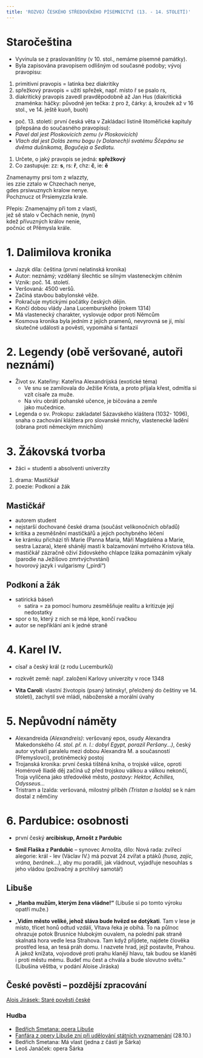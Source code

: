 ```yaml
---
title: 'ROZVOJ ČESKÉHO STŘEDOVĚKÉHO PÍSEMNICTVÍ (13. - 14. STOLETÍ)'
---
```


# Staročeština
* Vyvinula se z praslovanštiny (v 10. stol., nemáme písemné památky). 
* Byla zapisována pravopisem odlišným od současné podoby; vývoj pravopisu:   
1. primitivní pravopis = latinka bez diakritiky
2. spřežkový pravopis = užití spřežek, např. místo ř se psalo rs,
3. diakritický pravopis zavedl pravděpodobně až Jan Hus (diakritická  znaménka: háčky: původně jen tečka: ż pro ž, čárky: á, kroužek až v 16 stol., ve 14. ještě kuoň, buoh)
* poč. 13. století: první česká věta v Zakládací listině litoměřické kapituly (přepsána do současného pravopisu):
* *Pavel dal jest Ploskovicích zemu (v Ploskovicích)*
* *Vlach dal jest Dolás zemu bogu (v Dolanech)i svatému Ščepánu se dvěma dušníkoma, Bogučeja a Sedlatu.*

1.  Určete, o jaký pravopis se jedná: **spřežkový**
2. Co zastupuje: zz: **s**, rs: **ř**, chz: **č**, ie: **ě**

Znamenaymy prsi tom z wlazzty,\
ies zzie zztalo w Chzechach nenye,\
gdes prsiwuznych kralow nenye. \
Pochznucz ot Prsiemyzzla krale.

Přepis: 
Znamenajmy při tom z vlasti,\
jež sě stalo v Čechách nenie, (nyní)\
kdež přívuzných králov nenie,\
počnúc ot Přěmysla krále.

# 1. Dalimilova kronika
* Jazyk díla: čeština (první nelatinská kronika)
* Autor: neznámý; vzdělaný šlechtic se silným vlasteneckým cítěním
* Vznik: poč. 14. století.
* Veršovaná: 4500 veršů.
* Začíná stavbou babylonské věže.
* Pokračuje mytickými počátky českých dějin.
* Končí dobou vlády Jana Lucemburského (rokem 1314)
* Má vlastenecký charakter, vyslovuje odpor proti Němcům
* Kosmova kronika byla jedním z jejích pramenů, nevyrovná se jí, mísí skutečné události a pověsti, vypomáhá si fantazií

# 2. Legendy (obě veršované, autoři neznámí)
* Život sv. Kateřiny: Kateřina Alexandrijská (exotické téma) 
	* Ve snu se zamilovala do Ježíše Krista, a proto přijala křest, odmítla si vzít císaře za muže.
	* Na víru obrátí pohanské učence, je bičována a zemře   
     jako mučednice. 
* Legenda o sv. Prokopu: zakladatel Sázavského kláštera (1032- 1096), snaha	o zachování kláštera pro slovanské mnichy, vlastenecké ladění (obrana proti německým mnichům)

# 3. Žákovská tvorba
* žáci = studenti a absolventi univerzity

1. drama: Mastičkář
2. poezie: Podkoní a žák

## Mastičkář
* autorem student
* nejstarší dochované české drama (součást velikonočních obřadů) 
* kritika a zesměšnění mastičkářů a jejich pochybného léčení
* ke krámku přichází tři Marie (Panna Maria, Máří Magdaléna a Marie, sestra Lazara), které shánějí masti k balzamování mrtvého Kristova těla. 
* mastičkář zázračně oživí židovského chlapce Izáka pomazáním výkaly (parodie na Ježíšovo zmrtvýchvstání)
* hovorový jazyk i vulgarismy („pirdí“)

## Podkoní a žák

* satirická báseň
	* satira = za pomocí humoru zesměšňuje realitu a kritizuje její nedostatky 
* spor o to, který z nich se má lépe, končí rvačkou
* autor se nepřiklání ani k jedné straně

# 4. Karel IV.
* císař a český král (z rodu Lucemburků)
* rozkvět země: např. založení Karlovy univerzity v roce 1348

* **Vita Caroli**: vlastní životopis (psaný latinsky!, přeložený do češtiny ve 14. století), zachytil své mládí, náboženské a morální úvahy

# 5. Nepůvodní náměty
* Alexandreida *(Alexandreis)*: veršovaný epos, osudy Alexandra Makedonského *(4. stol. př. n. l.: dobyl Egypt, porazil Peršany…)*, český autor vytváří paralelu mezi dobou Alexandra M. a současností (Přemyslovci), protiněmecký postoj 
* Trojanská kronika: první česká tištěná kniha, o trojské válce, oproti Homérově Iliadě děj začíná už před trojskou válkou a válkou nekončí, Troja vylíčena jako středověké město, *postavy: Hektor, Achilles, Odysseus…*
* Tristram a Izalda: veršovaná, milostný příběh *(Tristan a Isolda)* se k nám dostal z němčiny

# 6. Pardubice: osobnosti
* první český **arcibiskup, Arnošt z Pardubic**
   
* **Smil Flaška z Pardubic** – synovec Arnošta, dílo: Nová rada: zvířecí alegorie: král - lev (Václav IV.) má pozvat 24 zvířat a ptáků *(husa, zajíc, vrána, beránek…)*, aby mu poradili, jak vládnout, vyjadřuje nesouhlas s jeho vládou (poživačný a prchlivý samotář)

## Libuše
* **„Hanba mužům, kterým žena vládne!“** (Libuše si po tomto výroku opatří muže.)

* „**Vidím město veliké, jehož sláva bude hvězd se dotýkati**. Tam v lese je místo, třicet honů odtud vzdálí, Vltava řeka je obíhá. To na půlnoc ohrazuje potok Brusnice hlubokým ouvalem, na polední pak straně skalnatá hora vedle lesa Strahova. Tam když přijdete, najdete člověka prostřed lesa, an tesá práh domu. I nazvete hrad, jejž postavíte, Prahou. A jakož knížata, vojvodové proti prahu klanějí hlavu, tak budou se klaněti i proti městu mému. Budeť mu čest a chvála a bude slovutno světu.“ (Libušina věštba, v podání Aloise Jiráska)


## České pověsti – pozdější zpracování 
   [Alois Jirásek: Staré pověsti české](https://www.radioteka.cz/detail/CRo_xml_11835503/Alois-Jirasek-Stare-povesti-ceske-1)


### Hudba
* [Bedřich Smetana: opera Libuše](https://www.youtube.com/watch?v=mnntnS276Cs)
* [Fanfára z opery Libuše zní při udělování státních vyznamenání](https://www.youtube.com/watch?v=ibb-x5khlSo) (28.10.)
* Bedřich Smetana: Má vlast (jedna z částí je Šárka)
* Leoš Janáček: opera Šárka











